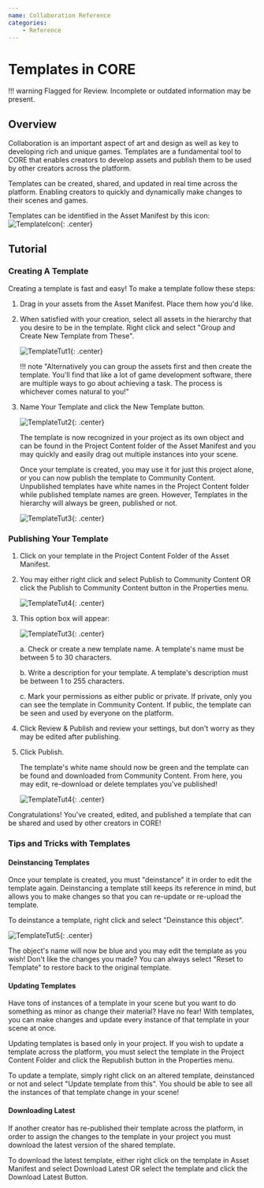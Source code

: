 ```yaml
---
name: Collaboration Reference
categories:
    - Reference
---
```


# Templates in CORE

!!! warning
    Flagged for Review.
    Incomplete or outdated information may be present.

## Overview

Collaboration is an important aspect of art and design as well as key to developing rich and unique games. Templates are a fundamental tool to CORE that enables creators to develop assets and publish them to be used by other creators across the platform.

Templates can be created, shared, and updated in real time across the platform. Enabling creators to quickly and dynamically make changes to their scenes and games.

Templates can be identified in the Asset Manifest by this icon: ![TemplateIcon](../../img/EditorManual/UI/templateicon.png "image_tooltip"){: .center}

## Tutorial

### Creating A Template

Creating a template is fast and easy! To make a template follow these steps:

1. Drag in your assets from the Asset Manifest. Place them how you'd like.

2. When satisfied with your creation, select all assets in the hierarchy that you desire to be in the template. Right click and select "Group and Create New Template from These".

   ![TemplateTut1](../../img/EditorManual/UI/TemplateTut1.png "image_tooltip"){: .center}

   !!! note "Alternatively you can group the assets first and then create the template. You'll find that like a lot of game development software, there are multiple ways to go about achieving a task. The process is whichever comes natural to you!"

3. Name Your Template and click the New Template button.

   ![TemplateTut2](../../img/EditorManual/UI/TemplateTut2.png "image_tooltip"){: .center}

   The template is now recognized in your project as its own object and can be found in the Project Content folder of the Asset Manifest and you may quickly and easily drag out multiple instances into your scene.

   Once your template is created, you may use it for just this project alone, or you can now publish the template to Community Content. Unpublished templates have white names in the Project Content folder while published template names are green. However, Templates in the hierarchy will always be green, published or not.

   ![TemplateTut3](../../img/EditorManual/UI/TemplateTut3.png "image_tooltip"){: .center}

### Publishing Your Template

1. Click on your template in the Project Content Folder of the Asset Manifest.

2. You may either right click and select Publish to Community Content OR click the Publish to Community Content button in the Properties menu.

   ![TemplateTut4](../../img/EditorManual/UI/TemplateTut4.png "image_tooltip"){: .center}

3. This option box will appear:

   ![TemplateTut3](../../img/EditorManual/UI/TemplateTut5.png "image_tooltip"){: .center}

   a. Check or create a new template name. A template's name must be between 5 to 30 characters.

   b. Write a description for your template. A template's description must be between 1 to 255 characters.

   c. Mark your permissions as either public or private. If private, only you can see the template in Community Content. If public, the template can be seen and used by everyone on the platform.

4. Click Review & Publish and review your settings, but don't worry as they may be edited after publishing.

5. Click Publish.

   The template's white name should now be green and the template can be found and downloaded from Community Content. From here, you may edit, re-download or delete templates you've published!

   ![TemplateTut4](../../img/EditorManual/UI/TemplateTut6.png "image_tooltip"){: .center}

Congratulations! You've created, edited, and published a template that can be shared and used by other creators in CORE!

### Tips and Tricks with Templates

#### Deinstancing Templates

Once your template is created, you must "deinstance" it in order to edit the template again. Deinstancing a template still keeps its reference in mind, but allows you to make changes so that you can re-update or re-upload the template.

To deinstance a template, right click and select "Deinstance this object".

![TemplateTut5](../../img/EditorManual/UI/TemplateTut7.png "image_tooltip"){: .center}

The object's name will now be blue and you may edit the template as you wish!
Don't like the changes you made? You can always select "Reset to Template" to restore back to the original template.

#### Updating Templates

Have tons of instances of a template in your scene but you want to do something as minor as change their material? Have no fear! With templates, you can make changes and update every instance of that template in your scene at once.

Updating templates is based only in your project. If you wish to update a template across the platform, you must select the template in the Project Content Folder and click the Republish button in the Properties menu.

To update a template, simply right click on an altered template, deinstanced or not and select "Update template from this". You should be able to see all the instances of that template change in your scene!

#### Downloading Latest

If another creator has re-published their template across the platform, in order to assign the changes to the template in your project you must download the latest version of the shared template.

To download the latest template, either right click on the template in Asset Manifest and select Download Latest OR select the template and click the Download Latest Button.
